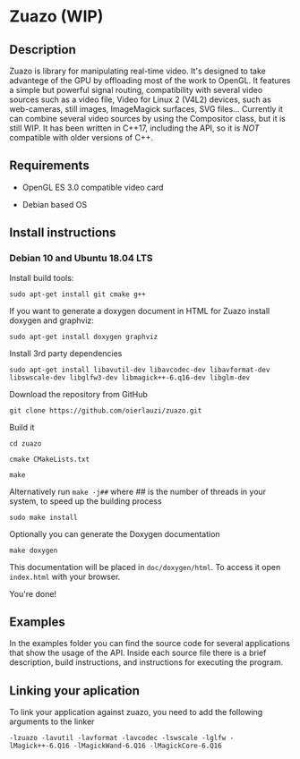# Zuazo (WIP)

## Description

Zuazo is library for manipulating real-time video. It's designed to take advantege of the GPU by offloading most of the work to OpenGL. It features a simple but powerful signal routing, compatibility with several video sources such as a video file, Video for Linux 2 (V4L2) devices, such as web-cameras, still images, ImageMagick surfaces, SVG files... Currently it can combine several video sources by using the Compositor class, but it is still WIP. It has been written in C++17, including the API, so it is *NOT* compatible with older versions of C++.

## Requirements

- OpenGL ES 3.0 compatible video card

- Debian based OS

## Install instructions

### Debian 10 and Ubuntu 18.04 LTS

Install build tools:

``sudo apt-get install git cmake g++``

If you want to generate a doxygen document in HTML for Zuazo install doxygen and graphviz:

``sudo apt-get install doxygen graphviz``

Install 3rd party dependencies

``sudo apt-get install libavutil-dev libavcodec-dev libavformat-dev libswscale-dev libglfw3-dev libmagick++-6.q16-dev libglm-dev ``

Download the repository from GitHub
 
``git clone https://github.com/oierlauzi/zuazo.git``

Build it

 ``cd zuazo``

``cmake CMakeLists.txt``

``make ``

Alternatively run ``make -j##`` where ## is the number of threads in your system, to speed up the building process

``sudo make install``

Optionally you can generate the Doxygen documentation

``make doxygen``

This documentation will be placed in ``doc/doxygen/html``. To access it open ``index.html`` with your browser.

You're done!

## Examples

In the examples folder you can find the source code for several applications that show the usage of the API. Inside each source file there is a brief description, build instructions, and instructions for executing the program.

## Linking your aplication

To link your application against zuazo, you need to add the following arguments to the linker

``-lzuazo -lavutil -lavformat -lavcodec -lswscale -lglfw -lMagick++-6.Q16 -lMagickWand-6.Q16 -lMagickCore-6.Q16``


